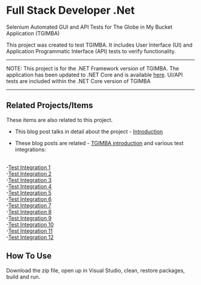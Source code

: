 # Full Stack Developer .Net
Selenium Automated GUI and API Tests for The Globe in My Bucket Application (TGIMBA)

This project was created to test TGIMBA.  It includes User Interface (UI) and Application Programmatic Interface (API) tests to verify functionality.

*******
NOTE:  This project is for the .NET Framework version of TGIMBA.  The application has been updated to .NET Core and is available 
<a href="https://github.com/ehelin/TgimbaNetCore/">here</a>.  UI/API tests are included within the .NET Core version of TGIMBA
*******

## Related Projects/Items

These items are also related to this project. 

* This blog post talks in detail about the project - 
<a href="https://erichelin.wordpress.com/2016/03/19/tgimba-automated-testing-with-selenium/">Introduction</a>

* These blog posts are related - 
<a href="https://erichelin.wordpress.com/2016/03/09/tgimba/">TGIMBA introduction</a> and various test integrations:
<br />
-<a href="https://erichelin.wordpress.com/2018/11/02/tgimba-net-core-upgrade-login-page-selenium-integration-test/">Test Integration 1</a>
<br />
-<a href="https://erichelin.wordpress.com/2018/11/30/tgimba-net-core-upgrade-registration-page-vanilla-js-jquery-js-angular-6-type-script-and-react-redux-js-w-selenium-test/">Test Integration 2</a>
<br />
-<a href="https://erichelin.wordpress.com/2018/12/12/tgimba-net-core-upgrade-main-display-panel-vanilla-js-jquery-js-angular-6-type-script-and-react-redux-js-w-selenium-test/">Test Integration 3</a>
<br />
-<a href="https://erichelin.wordpress.com/2019/01/08/tgimba-net-core-upgrade-main-menu-with-partial-functionality-vanilla-js-jquery-js-angular-6-type-script-and-react-redux-js-w-selenium-test/">Test Integration 4</a>
<br />
-<a href="https://erichelin.wordpress.com/2019/02/11/tgimba-net-core-upgrade-adding-displaying-bucket-list-items-vanilla-js-jquery-js-angular-6-type-script-and-react-redux-js-w-selenium-test/">Test Integration 5</a>
<br />
-<a href="https://erichelin.wordpress.com/2019/02/16/tgimba-net-core-upgrade-editing-deleting-bucket-list-items-vanilla-js-jquery-js-angular-6-type-script-and-react-redux-js-w-selenium-test/">Test Integration 6</a>
<br />
-<a href="https://erichelin.wordpress.com/2019/03/07/tgimba-net-core-upgrade-sorting-vanilla-js-jquery-js-angular-6-type-script-and-react-redux-js-w-selenium-test/">Test Integration 7</a>
<br />
-<a href="https://erichelin.wordpress.com/2019/03/18/tgimba-net-core-upgrade-searching-vanilla-js-jquery-js-angular-6-type-script-and-react-redux-js-w-selenium-test/">Test Integration 8</a>
<br />
-<a href="https://erichelin.wordpress.com/2019/04/02/tgimba-net-core-upgrade-react-redux-js-refactor/">Test Integration 9</a>
<br />
-<a href="https://erichelin.wordpress.com/2019/07/06/tgimba-net-core-new-dashboard-oriented-welcome-pae/">Test Integration 10</a>
<br />
-<a href="https://erichelin.wordpress.com/2019/12/26/tgimba-net-core-api-the-new-api-and-service-layers-part-3-bucket-list-item-methods/">Test Integration 11</a>
<br />
-<a href="https://erichelin.wordpress.com/2020/01/20/tgimba-net-core-integrating-website-with-api-ish/">Test Integration 12</a>

## How To Use
Download the zip file, open up in Visual Studio, clean, restore packages, build and run.
